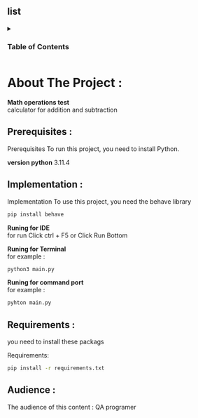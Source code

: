 ## list 
<details>
  <summary><h3>Table of Contents</summary>
  <ol>
    <li>
      <a href="#About-The-Project">About The Project</a>
      <ul>
      <li>
      <a href="#Audience">Audience</a>
      </ul>
      </li>
    </li>
    <li>
      <a href="#prerequisites">prerequisites</a>
      <ul>
        <li>
        <a href="#Implementation">Implementation</a>
        </li>
        <li>
        <a href="#Requirements">Requirements</a>
        </li>
        </ul>
  </ol>
</details>

# About The Project : 

**Math operations test**
</br>
calculator for addition and subtraction


## Prerequisites :
 
Prerequisites To run this project, you need to install Python.

**version python** 3.11.4

## Implementation :

Implementation  To use this project, you need the behave library

```bash
pip install behave
```
**Runing for IDE**</br>
for run Click ctrl + F5 or Click Run Bottom 

**Runing for Terminal**</br>
for example :
```bash
python3 main.py
```

**Runing for command port**</br>
for example :
```bash
pyhton main.py
```

## Requirements :

you need to install these packags

Requirements:
```bash
pip install -r requirements.txt
```


## Audience :

The audience of this content : QA programer
